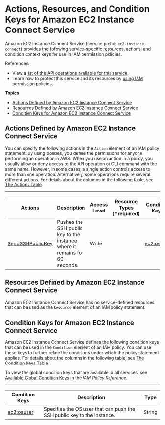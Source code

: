 # Actions, Resources, and Condition Keys for Amazon EC2 Instance Connect Service<a name="list_amazonec2instanceconnectservice"></a>

Amazon EC2 Instance Connect Service \(service prefix: `ec2-instance-connect`\) provides the following service\-specific resources, actions, and condition context keys for use in IAM permission policies\.

References:
+ View a [list of the API operations available for this service](${APIDocRoot}APIReference/)\.
+ Learn how to protect this service and its resources by [using IAM](${UserDocRoot}UserGuide/ec2-instance-connect-set-up.html) permission policies\.

**Topics**
+ [Actions Defined by Amazon EC2 Instance Connect Service](#amazonec2instanceconnectservice-actions-as-permissions)
+ [Resources Defined by Amazon EC2 Instance Connect Service](#amazonec2instanceconnectservice-resources-for-iam-policies)
+ [Condition Keys for Amazon EC2 Instance Connect Service](#amazonec2instanceconnectservice-policy-keys)

## Actions Defined by Amazon EC2 Instance Connect Service<a name="amazonec2instanceconnectservice-actions-as-permissions"></a>

You can specify the following actions in the `Action` element of an IAM policy statement\. By using policies, you define the permissions for anyone performing an operation in AWS\. When you use an action in a policy, you usually allow or deny access to the API operation or CLI command with the same name\. However, in some cases, a single action controls access to more than one operation\. Alternatively, some operations require several different actions\. For details about the columns in the following table, see [The Actions Table](reference_policies_actions-resources-contextkeys.md#actions_table)\.


****  

| Actions | Description | Access Level | Resource Types \(\*required\) | Condition Keys | Dependent Actions | 
| --- | --- | --- | --- | --- | --- | 
|   [ SendSSHPublicKey ](${APIDocRoot}APIReference/API_SendSSHPublicKey.html)  | Pushes the SSH public key to the instance where it remains for 60 seconds\. | Write |  |   [ ec2:osuser ](#amazonec2instanceconnectservice-ec2_osuser)   |  | 

## Resources Defined by Amazon EC2 Instance Connect Service<a name="amazonec2instanceconnectservice-resources-for-iam-policies"></a>

Amazon EC2 Instance Connect Service has no service\-defined resources that can be used as the `Resource` element of an IAM policy statement\.

## Condition Keys for Amazon EC2 Instance Connect Service<a name="amazonec2instanceconnectservice-policy-keys"></a>

Amazon EC2 Instance Connect Service defines the following condition keys that can be used in the `Condition` element of an IAM policy\. You can use these keys to further refine the conditions under which the policy statement applies\. For details about the columns in the following table, see [The Condition Keys Table](reference_policies_actions-resources-contextkeys.md#context_keys_table)\.

To view the global condition keys that are available to all services, see [Available Global Condition Keys](reference_policies_condition-keys.html#AvailableKeys) in the *IAM Policy Reference*\.


****  

| Condition Keys | Description | Type | 
| --- | --- | --- | 
|   [ ec2:osuser ](${APIDocRoot}APIReference/API_SendSSHPublicKey.html)  | Specifies the OS user that can push the SSH public key to the instance\. | String | 